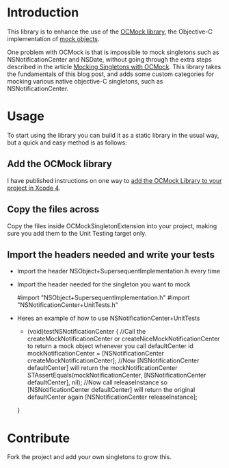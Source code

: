 # Introduction

This library is to enhance the use of the [OCMock library](http://ocmock.org/), the Objective-C implementation of [mock objects](http://www.mockobjects.com/). 

One problem with OCMock is that is impossible to mock singletons such as NSNotificationCenter and NSDate, without going through the extra steps described in the article [Mocking Singletons with OCMock](http://twobitlabs.com/2011/02/mocking-singletons-with-ocmock/). This library takes the fundamentals of this blog post, and adds some custom categories for mocking various native objective-C singletons, such as NSNotificationCenter.

# Usage

To start using the library you can build it as a static library in the usual way, but a quick and easy method is as follows:

## Add the OCMock library

I have published instructions on one way to [add the OCMock Library to your project in Xcode 4](http://mark-kirby.co.uk/2012/how-to-install-static-frameworks-on-xcode-4/). 

## Copy the files across

Copy the files inside OCMockSingletonExtension into your project, making sure you add them to the Unit Testing target only.

## Import the headers needed and write your tests

* Import the header NSObject+SupersequentImplementation.h every time
* Import the header needed for the singleton you want to mock

	#import "NSObject+SupersequentImplementation.h"
	#import "NSNotificationCenter+UnitTests.h"

* Heres an example of how to use NSNotificationCenter+UnitTests

	- (void)testNSNotificationCenter
	{
		//Call the createMockNotificationCenter or createNiceMockNotificationCenter to return a mock object whenever you call defaultCenter
		id mockNotificationCenter = [NSNotificationCenter createMockNotificationCenter];
		//Now [NSNotificationCenter defaultCenter] will return the mockNotificationCenter
		STAssertEquals(mockNotificationCenter, [NSNotificationCenter defaultCenter], nil);
		//Now call releaseInstance so [NSNotificationCenter defaultCenter] will return the original defaultCenter again
		[NSNotificationCenter releaseInstance];
    
	}

# Contribute

Fork the project and add your own singletons to grow this.